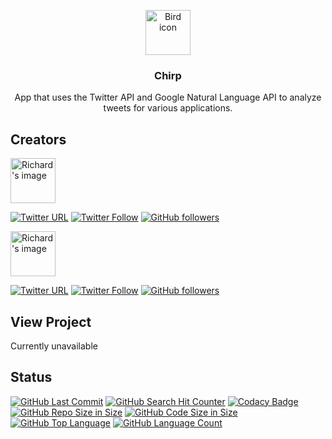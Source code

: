 <p align="center">
  <a href="https://richardtaylordawson.github.io/chirp/">
    <img src="https://encrypted-tbn0.gstatic.com/images?q=tbn:ANd9GcTgmZUF1eBA2H3eu3rfzMkdQR36xqYQdMV51uT-F2dAeU2R-g-o" alt="Bird icon" width=72 height=72>
  </a>

  <h3 align="center">Chirp</h3>

  <p align="center">
    App that uses the Twitter API and Google Natural Language API to analyze tweets for various applications.
  </p>
</p>

## Creators
<a href="https://github.com/richardtaylordawson/">
   <img src="https://twitter.com/richard_codes/profile_image?size=original" alt="Richard's image" width=72 height=72>
</a>

[![Twitter URL](https://img.shields.io/twitter/url/http/shields.io.svg?style=social)](https://twitter.com/intent/tweet?text=@richard_codes)
[![Twitter Follow](https://img.shields.io/twitter/follow/richard_codes.svg?label=Follow&style=social)](https://twitter.com/intent/follow?screen_name=richard_codes)
[![GitHub followers](https://img.shields.io/github/followers/richardtaylordawson.svg?label=Follow&style=social)](https://github.com/richardtaylordawson/)

<a href="https://github.com/carstonhenderson">
  <img src="https://twitter.com/carston_h/profile_image?size=original" alt="Richard's image" width=72 height=72>
</a>

[![Twitter URL](https://img.shields.io/twitter/url/http/shields.io.svg?style=social)](https://twitter.com/intent/tweet?text=@carston_h)
[![Twitter Follow](https://img.shields.io/twitter/follow/carston_h.svg?label=Follow&style=social)](https://twitter.com/intent/follow?screen_name=carston_h)
[![GitHub followers](https://img.shields.io/github/followers/carstonhenderson.svg?label=Follow&style=social)](https://github.com/carstonhenderson/)

## View Project
Currently unavailable

## Status
[![GitHub Last Commit](https://img.shields.io/github/last-commit/richardtaylordawson/chirp.svg)](https://github.com/richardtaylordawson/chirp/commits/master)
[![GitHub Search Hit Counter](https://img.shields.io/github/search/richardtaylordawson/chirp/goto.svg)](https://github.com/richardtaylordawson/chirp/)
[![Codacy Badge](https://api.codacy.com/project/badge/Grade/ab6bfd13ac9040afada53cd7702a86c8)](https://www.codacy.com/app/richardtaylordawson/chirp?utm_source=github.com&amp;utm_medium=referral&amp;utm_content=richardtaylordawson/chirp&amp;utm_campaign=Badge_Grade)
[![GitHub Repo Size in Size](https://img.shields.io/github/repo-size/richardtaylordawson/chirp.svg)](https://github.com/richardtaylordawson/chirp/)
[![GitHub Code Size in Size](https://img.shields.io/github/languages/code-size/richardtaylordawson/chirp.svg)](https://github.com/richardtaylordawson/chirp/)
[![GitHub Top Language](https://img.shields.io/github/languages/top/richardtaylordawson/chirp.svg)](https://github.com/richardtaylordawson/chirp/)
[![GitHub Language Count](https://img.shields.io/github/languages/count/richardtaylordawson/chirp.svg)](https://github.com/richardtaylordawson/chirp/)
